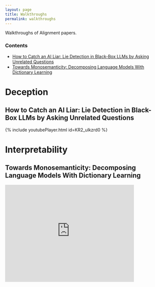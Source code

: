 ```yaml
---
layout: page
title: Walkthroughs
permalink: walkthroughs
---
```


Walkthroughs of Alignment papers.

### Contents

* [How to Catch an AI Liar: Lie Detection in Black-Box LLMs by Asking Unrelated Questions](#how-to-catch-an-ai-liar-lie-detection-in-black-box-llms-by-asking-unrelated-questions)
* [Towards Monosemanticity: Decomposing Language Models With Dictionary Learning](#towards-monosemanticity-decomposing-language-models-with-dictionary-learning)

# Deception

## How to Catch an AI Liar: Lie Detection in Black-Box LLMs by Asking Unrelated Questions

{% include youtubePlayer.html id=KR2_ulkzrd0 %}

# Interpretability

## Towards Monosemanticity: Decomposing Language Models With Dictionary Learning

<div class="embed-container">
  <iframe
      src="https://www.youtube.com/embed/HAxd8DoZaW4"
      width="420"
      height="315"
      frameborder="0"
      allowfullscreen="">
  </iframe>
</div>
